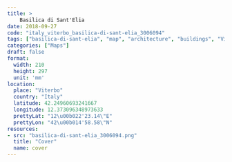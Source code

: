 ```yaml
---
title: > 
    Basilica di Sant'Elia
date: 2018-09-27
code: "italy_viterbo_basilica-di-sant-elia_3006094"
tags: ["basilica-di-sant-elia", "map", "architecture", "buildings", "Viterbo", "Italy"]
categories: ["Maps"]
draft: false
format:
  width: 210
  height: 297
  unit: 'mm'
location:
  place: "Viterbo"
  country: "Italy"
  latitude: 42.24960693241667
  longitude: 12.373096348973633
  prettyLat: "12\u00b022'23.14\"E"
  prettyLon: "42\u00b014'58.58\"N"
resources:
- src: "basilica-di-sant-elia_3006094.png"
  title: "Cover"
  name: cover
---
```

